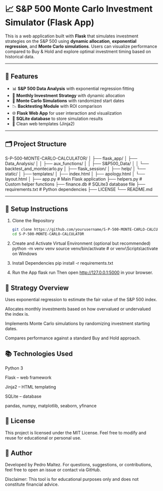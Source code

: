 # 📈 S&P 500 Monte Carlo Investment Simulator (Flask App)

This is a web application built with **Flask** that simulates investment strategies on the S&P 500 using **dynamic allocation**, **exponential regression**, and **Monte Carlo simulations**. Users can visualize performance compared to Buy & Hold and explore optimal investment timing based on historical data.

---

## 🚀 Features

- 📊 **S&P 500 Data Analysis** with exponential regression fitting
- 💸 **Monthly Investment Strategy** with dynamic allocation
- 🎲 **Monte Carlo Simulations** with randomized start dates
- 📉 **Backtesting Module** with ROI comparison
- 🌐 **Flask Web App** for user interaction and visualization
- 📁 **SQLite database** to store simulation results
- 📄 Clean web templates (Jinja2)

---

## 🗂️ Project Structure
S-P-500-MONTE-CARLO-CALCULATOR/
│
├── flask_app/
│ ├── Data_Analysis/
│ │ ├── aux_functions/
│ │ ├── S&P500_Data/
│ │ └── backtest_and_montecarlo.py
│ ├── flask_session/
│ ├── help/
│ └── static/
│
├── templates/
│ ├── index.html
│ ├── apology.html
│ └── layout.html
│
├── app.py # Main Flask application
├── helpers.py # Custom helper functions
├── finance.db # SQLite3 database file
├── requirements.txt # Python dependencies
├── LICENSE
└── README.md


---

## 📌 Setup Instructions

1. Clone the Repository

    ```bash
    git clone https://github.com/yourusername/S-P-500-MONTE-CARLO-CALCULATOR.git
    cd S-P-500-MONTE-CARLO-CALCULATOR

2. Create and Activate Virtual Environment (optional but recommended)
    python -m venv venv
    source venv/bin/activate  # or venv\Scripts\activate on Windows

3. Install Dependencies
    pip install -r requirements.txt

4. Run the App
    flask run
    Then open http://127.0.0.1:5000 in your browser.

## 🧠 Strategy Overview

Uses exponential regression to estimate the fair value of the S&P 500 index.

Allocates monthly investments based on how overvalued or undervalued the index is.

Implements Monte Carlo simulations by randomizing investment starting dates.

Compares performance against a standard Buy and Hold approach.


## 📚 Technologies Used

Python 3

Flask – web framework

Jinja2 – HTML templating

SQLite – database

pandas, numpy, matplotlib, seaborn, yfinance

## 🧾 License

This project is licensed under the MIT License.
Feel free to modify and reuse for educational or personal use.

## 🙋 Author
Developed by Pedro Maltez.
For questions, suggestions, or contributions, feel free to open an issue or contact via GitHub.


Disclaimer: This tool is for educational purposes only and does not constitute financial advice.
